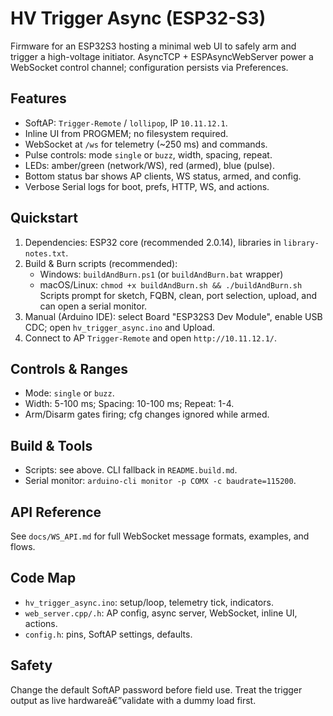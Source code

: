 ﻿# HV Trigger Async (ESP32-S3)

Firmware for an ESP32S3 hosting a minimal web UI to safely arm and trigger a high-voltage initiator. AsyncTCP + ESPAsyncWebServer power a WebSocket control channel; configuration persists via Preferences.

## Features
- SoftAP: `Trigger-Remote` / `lollipop`, IP `10.11.12.1`.
- Inline UI from PROGMEM; no filesystem required.
- WebSocket at `/ws` for telemetry (~250 ms) and commands.
- Pulse controls: mode `single` or `buzz`, width, spacing, repeat.
- LEDs: amber/green (network/WS), red (armed), blue (pulse).
- Bottom status bar shows AP clients, WS status, armed, and config.
- Verbose Serial logs for boot, prefs, HTTP, WS, and actions.

## Quickstart
1. Dependencies: ESP32 core (recommended 2.0.14), libraries in `library-notes.txt`.
2. Build & Burn scripts (recommended):
   - Windows: `buildAndBurn.ps1` (or `buildAndBurn.bat` wrapper)
   - macOS/Linux: `chmod +x buildAndBurn.sh && ./buildAndBurn.sh`
   Scripts prompt for sketch, FQBN, clean, port selection, upload, and can open a serial monitor.
3. Manual (Arduino IDE): select Board "ESP32S3 Dev Module", enable USB CDC; open `hv_trigger_async.ino` and Upload.
4. Connect to AP `Trigger-Remote` and open `http://10.11.12.1/`.

## Controls & Ranges
- Mode: `single` or `buzz`.
- Width: 5-100 ms; Spacing: 10-100 ms; Repeat: 1-4.
- Arm/Disarm gates firing; cfg changes ignored while armed.

## Build & Tools
- Scripts: see above. CLI fallback in `README.build.md`.
- Serial monitor: `arduino-cli monitor -p COMX -c baudrate=115200`.

## API Reference
See `docs/WS_API.md` for full WebSocket message formats, examples, and flows.

## Code Map
- `hv_trigger_async.ino`: setup/loop, telemetry tick, indicators.
- `web_server.cpp/.h`: AP config, async server, WebSocket, inline UI, actions.
- `config.h`: pins, SoftAP settings, defaults.

## Safety
Change the default SoftAP password before field use. Treat the trigger output as live hardwareâ€”validate with a dummy load first.

